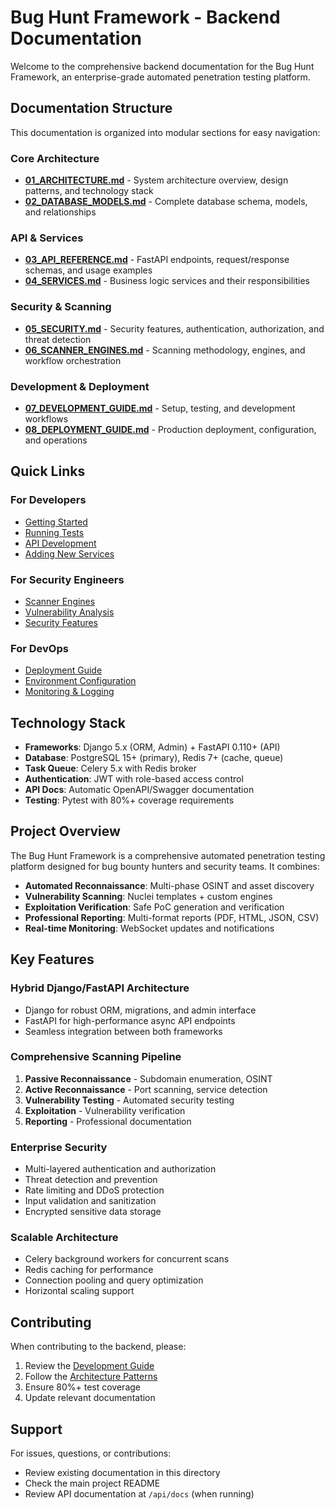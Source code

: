 # Bug Hunt Framework - Backend Documentation

Welcome to the comprehensive backend documentation for the Bug Hunt Framework, an enterprise-grade automated penetration testing platform.

## Documentation Structure

This documentation is organized into modular sections for easy navigation:

### Core Architecture
- **[01_ARCHITECTURE.md](01_ARCHITECTURE.md)** - System architecture overview, design patterns, and technology stack
- **[02_DATABASE_MODELS.md](02_DATABASE_MODELS.md)** - Complete database schema, models, and relationships

### API & Services
- **[03_API_REFERENCE.md](03_API_REFERENCE.md)** - FastAPI endpoints, request/response schemas, and usage examples
- **[04_SERVICES.md](04_SERVICES.md)** - Business logic services and their responsibilities

### Security & Scanning
- **[05_SECURITY.md](05_SECURITY.md)** - Security features, authentication, authorization, and threat detection
- **[06_SCANNER_ENGINES.md](06_SCANNER_ENGINES.md)** - Scanning methodology, engines, and workflow orchestration

### Development & Deployment
- **[07_DEVELOPMENT_GUIDE.md](07_DEVELOPMENT_GUIDE.md)** - Setup, testing, and development workflows
- **[08_DEPLOYMENT_GUIDE.md](08_DEPLOYMENT_GUIDE.md)** - Production deployment, configuration, and operations

## Quick Links

### For Developers
- [Getting Started](07_DEVELOPMENT_GUIDE.md#getting-started)
- [Running Tests](07_DEVELOPMENT_GUIDE.md#testing)
- [API Development](03_API_REFERENCE.md)
- [Adding New Services](04_SERVICES.md#creating-new-services)

### For Security Engineers
- [Scanner Engines](06_SCANNER_ENGINES.md)
- [Vulnerability Analysis](04_SERVICES.md#vulnerability-analyzer)
- [Security Features](05_SECURITY.md)

### For DevOps
- [Deployment Guide](08_DEPLOYMENT_GUIDE.md)
- [Environment Configuration](08_DEPLOYMENT_GUIDE.md#configuration)
- [Monitoring & Logging](08_DEPLOYMENT_GUIDE.md#monitoring)

## Technology Stack

- **Frameworks**: Django 5.x (ORM, Admin) + FastAPI 0.110+ (API)
- **Database**: PostgreSQL 15+ (primary), Redis 7+ (cache, queue)
- **Task Queue**: Celery 5.x with Redis broker
- **Authentication**: JWT with role-based access control
- **API Docs**: Automatic OpenAPI/Swagger documentation
- **Testing**: Pytest with 80%+ coverage requirements

## Project Overview

The Bug Hunt Framework is a comprehensive automated penetration testing platform designed for bug bounty hunters and security teams. It combines:

- **Automated Reconnaissance**: Multi-phase OSINT and asset discovery
- **Vulnerability Scanning**: Nuclei templates + custom engines
- **Exploitation Verification**: Safe PoC generation and verification
- **Professional Reporting**: Multi-format reports (PDF, HTML, JSON, CSV)
- **Real-time Monitoring**: WebSocket updates and notifications

## Key Features

### Hybrid Django/FastAPI Architecture
- Django for robust ORM, migrations, and admin interface
- FastAPI for high-performance async API endpoints
- Seamless integration between both frameworks

### Comprehensive Scanning Pipeline
1. **Passive Reconnaissance** - Subdomain enumeration, OSINT
2. **Active Reconnaissance** - Port scanning, service detection
3. **Vulnerability Testing** - Automated security testing
4. **Exploitation** - Vulnerability verification
5. **Reporting** - Professional documentation

### Enterprise Security
- Multi-layered authentication and authorization
- Threat detection and prevention
- Rate limiting and DDoS protection
- Input validation and sanitization
- Encrypted sensitive data storage

### Scalable Architecture
- Celery background workers for concurrent scans
- Redis caching for performance
- Connection pooling and query optimization
- Horizontal scaling support

## Contributing

When contributing to the backend, please:

1. Review the [Development Guide](07_DEVELOPMENT_GUIDE.md)
2. Follow the [Architecture Patterns](01_ARCHITECTURE.md#design-patterns)
3. Ensure 80%+ test coverage
4. Update relevant documentation

## Support

For issues, questions, or contributions:
- Review existing documentation in this directory
- Check the main project README
- Review API documentation at `/api/docs` (when running)
